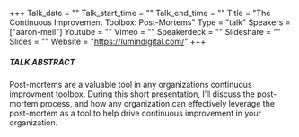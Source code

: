 +++
Talk_date = ""
Talk_start_time = ""
Talk_end_time = ""
Title = "The Continuous Improvement Toolbox: Post-Mortems"
Type = "talk"
Speakers = ["aaron-mell"]
Youtube = ""
Vimeo = ""
Speakerdeck = ""
Slideshare = ""
Slides = ""
Website = "https://lumindigital.com/"
+++

##### TALK ABSTRACT

Post-mortems are a valuable tool in any organizations continuous improvment toolbox. During this short presentation, I’ll discuss the post-mortem process, and how any organization can effectively leverage the post-mortem as a tool to help drive continuous improvement in your organization.